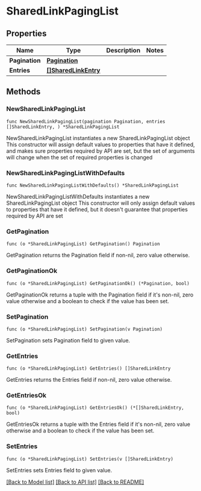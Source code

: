 # SharedLinkPagingList

## Properties

Name | Type | Description | Notes
------------ | ------------- | ------------- | -------------
**Pagination** | [**Pagination**](Pagination.md) |  | 
**Entries** | [**[]SharedLinkEntry**](SharedLinkEntry.md) |  | 

## Methods

### NewSharedLinkPagingList

`func NewSharedLinkPagingList(pagination Pagination, entries []SharedLinkEntry, ) *SharedLinkPagingList`

NewSharedLinkPagingList instantiates a new SharedLinkPagingList object
This constructor will assign default values to properties that have it defined,
and makes sure properties required by API are set, but the set of arguments
will change when the set of required properties is changed

### NewSharedLinkPagingListWithDefaults

`func NewSharedLinkPagingListWithDefaults() *SharedLinkPagingList`

NewSharedLinkPagingListWithDefaults instantiates a new SharedLinkPagingList object
This constructor will only assign default values to properties that have it defined,
but it doesn't guarantee that properties required by API are set

### GetPagination

`func (o *SharedLinkPagingList) GetPagination() Pagination`

GetPagination returns the Pagination field if non-nil, zero value otherwise.

### GetPaginationOk

`func (o *SharedLinkPagingList) GetPaginationOk() (*Pagination, bool)`

GetPaginationOk returns a tuple with the Pagination field if it's non-nil, zero value otherwise
and a boolean to check if the value has been set.

### SetPagination

`func (o *SharedLinkPagingList) SetPagination(v Pagination)`

SetPagination sets Pagination field to given value.


### GetEntries

`func (o *SharedLinkPagingList) GetEntries() []SharedLinkEntry`

GetEntries returns the Entries field if non-nil, zero value otherwise.

### GetEntriesOk

`func (o *SharedLinkPagingList) GetEntriesOk() (*[]SharedLinkEntry, bool)`

GetEntriesOk returns a tuple with the Entries field if it's non-nil, zero value otherwise
and a boolean to check if the value has been set.

### SetEntries

`func (o *SharedLinkPagingList) SetEntries(v []SharedLinkEntry)`

SetEntries sets Entries field to given value.



[[Back to Model list]](../README.md#documentation-for-models) [[Back to API list]](../README.md#documentation-for-api-endpoints) [[Back to README]](../README.md)


